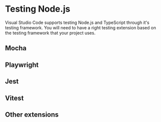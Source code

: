 # Testing Node.js

Visual Studio Code supports testing Node.js and TypeScript through it's testing framework. You will need to have a right testing extension based on the testing framework that your project uses.

## Mocha

## Playwright

## Jest

## Vitest

## Other extensions